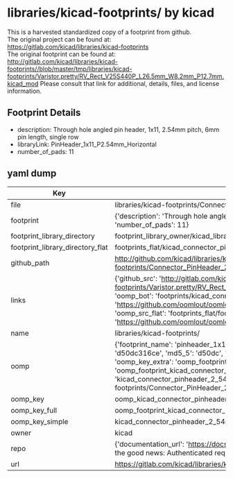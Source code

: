 # libraries/kicad-footprints/ by kicad  
This is a harvested standardized copy of a footprint from github.  
The original project can be found at:  
https://gitlab.com/kicad/libraries/kicad-footprints  
The original footprint can be found at:
http://gitlab.com/kicad/libraries/kicad-footprints//blob/master/tmp/libraries/kicad-footprints/Varistor.pretty/RV_Rect_V25S440P_L26.5mm_W8.2mm_P12.7mm.kicad_mod
Please consult that link for additional, details, files, and license information.  
## Footprint Details
* description: Through hole angled pin header, 1x11, 2.54mm pitch, 6mm pin length, single row  
* libraryLink: PinHeader_1x11_P2.54mm_Horizontal  
* number_of_pads: 11  
## yaml dump  
| Key | Value |  
| --- | --- |  
| file | libraries/kicad-footprints/Connector_PinHeader_2.54mm.pretty/PinHeader_1x11_P2.54mm_Horizontal.kicad_mod |  
| footprint | {'description': 'Through hole angled pin header, 1x11, 2.54mm pitch, 6mm pin length, single row', 'libraryLink': 'PinHeader_1x11_P2.54mm_Horizontal', 'number_of_pads': 11} |  
| footprint_library_directory | footprint_library_owner/kicad_libraries/kicad-footprints/ |  
| footprint_library_directory_flat | footprints_flat/kicad_connector_pinheader_2_54mm_pinheader_1x11_p2_54mm_horizontal/working |  
| github_path | http://github.com/kicad/libraries/kicad-footprints//blob/master/tmp/libraries/kicad-footprints/Connector_PinHeader_2.54mm.pretty/PinHeader_1x11_P2.54mm_Horizontal.kicad_mod |  
| links | {'github_src': 'http://gitlab.com/kicad/libraries/kicad-footprints//blob/master/tmp/libraries/kicad-footprints/Varistor.pretty/RV_Rect_V25S440P_L26.5mm_W8.2mm_P12.7mm.kicad_mod', 'github_src_repo': 'https://gitlab.com/kicad/libraries/kicad-footprints', 'oomp_bot': 'footprints/kicad_connector_pinheader_2_54mm_pinheader_1x11_p2_54mm_horizontal/working', 'oomp_bot_github': 'https://github.com/oomlout/oomlout_oomp_footprint_bot/tree/main/footprints/kicad_connector_pinheader_2_54mm_pinheader_1x11_p2_54mm_horizontal/working', 'oomp_src_flat': 'footprints_flat/footprints_flat/kicad_connector_pinheader_2_54mm_pinheader_1x11_p2_54mm_horizontal/working', 'oomp_src_flat_github': 'https://github.com/oomlout/oomlout_oomp_footprint_src/tree/main/footprints_flat/kicad_connector_pinheader_2_54mm_pinheader_1x11_p2_54mm_horizontal/working'} |  
| name | libraries/kicad-footprints/ |  
| oomp | {'footprint_name': 'pinheader_1x11_p2_54mm_horizontal', 'library_name': 'connector_pinheader_2_54mm', 'md5': 'd50dc316ce1553baea2d4d8e2ec43097', 'md5_10': 'd50dc316ce', 'md5_5': 'd50dc', 'md5_6': 'd50dc3', 'oomp_key': 'oomp_kicad_connector_pinheader_2_54mm_pinheader_1x11_p2_54mm_horizontal', 'oomp_key_extra': 'oomp_footprint_kicad_connector_pinheader_2_54mm_pinheader_1x11_p2_54mm_horizontal', 'oomp_key_full': 'oomp_footprint_kicad_connector_pinheader_2_54mm_pinheader_1x11_p2_54mm_horizontal_d50dc3', 'oomp_key_simple': 'kicad_connector_pinheader_2_54mm_pinheader_1x11_p2_54mm_horizontal', 'original_filename': 'libraries/kicad-footprints/Connector_PinHeader_2.54mm.pretty/PinHeader_1x11_P2.54mm_Horizontal.kicad_mod', 'owner_name': 'kicad'} |  
| oomp_key | oomp_kicad_connector_pinheader_2_54mm_pinheader_1x11_p2_54mm_horizontal |  
| oomp_key_full | oomp_footprint_kicad_connector_pinheader_2_54mm_pinheader_1x11_p2_54mm_horizontal |  
| oomp_key_simple | kicad_connector_pinheader_2_54mm_pinheader_1x11_p2_54mm_horizontal |  
| owner | kicad |  
| repo | {'documentation_url': 'https://docs.github.com/rest/overview/resources-in-the-rest-api#rate-limiting', 'message': "API rate limit exceeded for 84.66.173.59. (But here's the good news: Authenticated requests get a higher rate limit. Check out the documentation for more details.)"} |  
| url | https://gitlab.com/kicad/libraries/kicad-footprints |  

